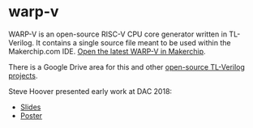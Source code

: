 # warp-v

WARP-V is an open-source RISC-V CPU core generator written in TL-Verilog.
It contains a single source file meant to be used within the Makerchip.com IDE.
<a href="http://www.makerchip.com/sandbox?code_url=https:%2F%2Fraw.githubusercontent.com%2Fstevehoover%2Fwarp-v%2Fmaster%2Fwarp-v.tlv" target="_blank">Open the latest WARP-V in Makerchip</a>.

There is a Google Drive area for this and other <a href="https://drive.google.com/drive/folders/1l9YTvpNZ0km3IlzlPaMvoLdriLw9B8Yk?usp=sharing" target="_blank">open-source TL-Verilog projects</a>.

Steve Hoover presented early work at DAC 2018:
  - <a href="http://www.makerchip.com/module/pane/DAC2018_WARP-V_Presentation.pdf" target="_blank">Slides</a>
  - <a href="http://localhost:8080/module/pane/DAC2018_WARP-V_Poster.pdf" target="_blank">Poster</a>
